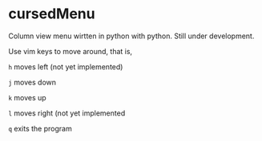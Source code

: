 # cursedMenu



Column view menu wirtten in python with python.
Still under development.


Use vim keys to move around, that is,

`h`   moves left (not yet implemented)

`j`   moves down

`k`   moves up

`l`   moves right (not yet implemented

`q`   exits the program
